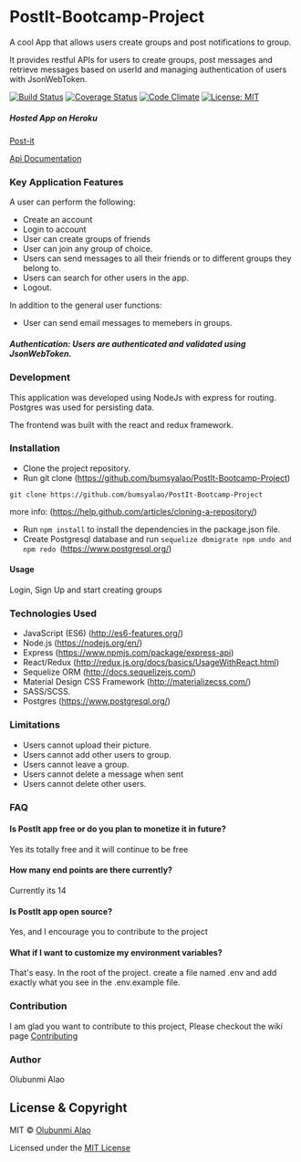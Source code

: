 # PostIt-Bootcamp-Project

A cool App that allows users create groups and post notifications to group.

It provides restful APIs for users to create groups, post messages and retrieve messages based on userId and managing authentication of users with JsonWebToken.

[![Build Status](https://travis-ci.org/bumsyalao/PostIt-Bootcamp-Project.svg?branch=master)](https://travis-ci.org/bumsyalao/PostIt-Bootcamp-Project) [![Coverage Status](https://coveralls.io/repos/github/bumsyalao/PostIt-Bootcamp-Project/badge.svg?branch=master)](https://coveralls.io/github/bumsyalao/PostIt-Bootcamp-Project?branch=master) [![Code Climate](https://codeclimate.com/github/bumsyalao/PostIt-Bootcamp-Project/badges/gpa.svg)](https://codeclimate.com/github/bumsyalao/PostIt-Bootcamp-Project)
[![License: MIT](https://img.shields.io/badge/License-MIT-green.svg)](https://opensource.org/licenses/MIT)

##### Hosted App on Heroku 
[Post-it](https://postit-now.herokuapp.com/)

[Api Documentation](https://postit13.docs.apiary.io/)

### Key Application Features

A user can perform the following: 
- Create an account 
- Login to account 
- User can create groups of friends 
- User can join any group of choice. 
- Users can send messages to all their friends or to different groups they belong to.
- Users can search for other users in the app.
- Logout.

In addition to the general user functions:
- User can send email messages to memebers in groups.

##### Authentication: Users are authenticated and validated using JsonWebToken.

### Development

This application was developed using NodeJs with express for routing. Postgres was used for persisting data.

The frontend was built with the react and redux framework.

### Installation

- Clone the project repository.
- Run git clone (https://github.com/bumsyalao/PostIt-Bootcamp-Project)

``` git clone https://github.com/bumsyalao/PostIt-Bootcamp-Project ```

more info: (https://help.github.com/articles/cloning-a-repository/)
- Run ``` npm install ``` to install the dependencies in the package.json file.
- Create Postgresql database and run ```sequelize dbmigrate npm undo and npm redo ```(https://www.postgresql.org/)

#### Usage

Login, Sign Up and start creating groups

### Technologies Used

- JavaScript (ES6) (http://es6-features.org/)
- Node.js (https://nodejs.org/en/)
- Express (https://www.npmjs.com/package/express-api)
- React/Redux (http://redux.js.org/docs/basics/UsageWithReact.html)
- Sequelize ORM (http://docs.sequelizejs.com/)
- Material Design CSS Framework (http://materializecss.com/)
- SASS/SCSS.
- Postgres (https://www.postgresql.org/)

### Limitations
+ Users cannot upload their picture.
+ Users cannot add other users to group.
+ Users cannot leave a group.
+ Users cannot delete a message when sent
+ Users cannot delete other users.

### FAQ
#### Is PostIt app free or do you plan to monetize it in future?
Yes its totally free and it will continue to be free

#### How many end points are there currently?
Currently its 14

#### Is PostIt app open source?
Yes, and I encourage you to contribute to the project

#### What if I want to customize my environment variables?
That's easy. In the root of the project. create a file named .env and add exactly what you see in the .env.example file.


### Contribution
I am glad you want to contribute to this project, Please checkout the wiki page [Contributing](https://github.com/bumsyalao/PostIt-Bootcamp-Project/wiki/Contributing)

### Author
Olubunmi Alao
## License & Copyright
MIT © [Olubunmi Alao](https://github.com/bumsyalao)

Licensed under the [MIT License](LICENSE)
